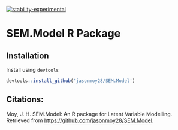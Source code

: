[![stability-experimental](https://img.shields.io/badge/stability-experimental-orange.svg)](https://github.com/emersion/stability-badges#experimental)
# SEM.Model R Package

## Installation
Install using `devtools`
```R
devtools::install_github('jasonmoy28/SEM.Model')
```

## Citations: 
Moy, J. H. SEM.Model: An R package for Latent Variable Modelling. Retrieved from https://github.com/jasonmoy28/SEM.Model. 
